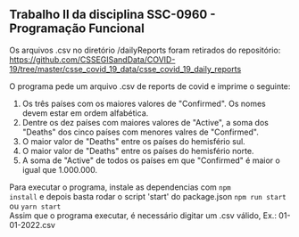 ## Trabalho II da disciplina SSC-0960 - Programação Funcional

Os arquivos .csv no diretório /dailyReports foram retirados do repositório: https://github.com/CSSEGISandData/COVID-19/tree/master/csse_covid_19_data/csse_covid_19_daily_reports

O programa pede um arquivo .csv de reports de covid e imprime o seguinte:

1) Os três países com os maiores valores de "Confirmed". Os nomes devem estar em ordem alfabética.
2) Dentre os dez países com maiores valores de "Active", a soma dos "Deaths" dos cinco países com menores valres de "Confirmed".
3) O maior valor de "Deaths" entre os países do hemisfério sul.
4) O maior valor de "Deaths" entre os países do hemisfério norte.
5) A soma de "Active" de todos os países em que "Confirmed" é maior o igual que 1.000.000.

Para executar o programa, instale as dependencias com <code>npm install</code> e depois basta rodar o script 'start' do package.json <code>npm run start</code> ou <code>yarn start</code>
<br/>Assim que o programa executar, é necessário digitar um .csv válido, Ex.: 01-01-2022.csv